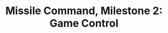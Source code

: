---
layout: lab
toc: true
title: "Missile Command, Milestone 2: Game Control"
short_title: "M2: Game Control"
order: 8.2
indent: 1
---